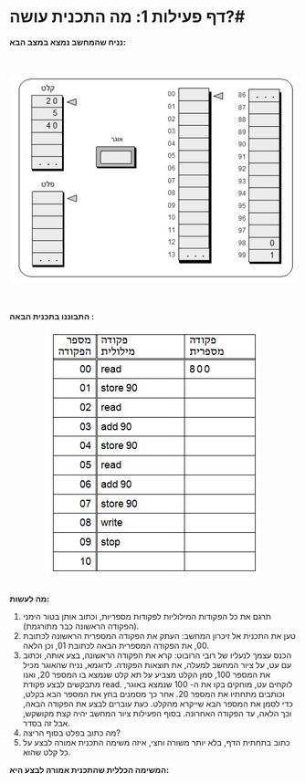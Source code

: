 
# דף פעילות 1: מה התכנית עושה?#

**נניח שהמחשב נמצא במצב הבא:**

<br>
<br>

<div id="container" align="center">
  <img class="img-responsive" src="img24.png" title=""/>
</div>
<br>
<br>

**התבוננו בתכנית הבאה :**

<div id="container" align="center">
  <img class="img-responsive" src="img25.png" title=""/>
</div>
<br>

**מה לעשות:**

1. תרגם את כל הפקודות המילוליות לפקודות מספריות, וכתוב אותן בטור הימני (הפקודה הראשונה כבר מתורגמת).
2. טען את התכנית אל זיכרון המחשב: העתק את הפקודה המספרית הראשונה לכתובת 00, את הפקודה המספרית הבאה לכתובת 01, וכן הלאה.
3. הכנס עצמך לנעליו של רובי הרובוט: קרא את הפקודה הראשונה, בצע אותה, וכתוב עם עט, על ציור המחשב למעלה, את תוצאות הפקודה.
לדוגמא, נניח שהאוגר מכיל את המספר 100, סמן הקלט מצביע על תא קלט שנמצא בו המספר 20, ואנו מתבקשים לבצע פקודת read. לוקחים עט, מוחקים בקו את ה- 100 שנמצא באוגר, וכותבים מתחתיו את המספר 20. אחר כך מסמנים בחץ את המספר הבא בקלט, כדי לסמן את המספר הבא שייקרא מהקלט. כעת עוברים לבצע את הפקודה הבאה, וכך הלאה, עד הפקודה האחרונה. בסוף הפעילות ציור המחשב יהיה קצת מקושקש, אבל זה בסדר.
4. מה כתוב בפלט בסוף הריצה?
5. כתוב בתחתית הדף, בלא יותר משורה וחצי, איזה משימה התכנית אמורה לבצע על כל קלט שהוא.

**המשימה הכללית שהתכנית אמורה לבצע היא:**
